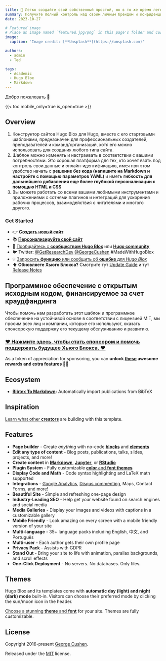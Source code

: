 ```yaml
---
title: 🎉 Легко создайте свой собственный простой, но в то же время легко настраиваемый блог
summary: Получите полный контроль над своим личным брендом и конфиденциальностью, отказавшись от крупных технологических платформ!
date: 2023-10-27

# Featured image
# Place an image named `featured.jpg/png` in this page's folder and customize its options here.
image:
  caption: 'Image credit: [**Unsplash**](https://unsplash.com)'

authors:
  - admin
  - Ted

tags:
  - Academic
  - Hugo Blox
  - Markdown
---
```


Добро пожаловать 👋

{{< toc mobile_only=true is_open=true >}}

## Overview

1. Конструктор сайтов Hugo Blox для Hugo, вместе с его стартовыми шаблонами, предназначен для профессиональных создателей, преподавателей и команд/организаций, хотя его можно использовать для создания любого типа сайта.
2. Шаблон можно изменять и настраивать в соответствии с вашими потребностями. Это хорошая платформа для тех, кто хочет взять под контроль свои данные и онлайн-идентификацию, имея при этом удобство начать с **решение без кода (напишите на Markdown и настройте с помощью параметров YAML)** и иметь **гибкость для дальнейшего добавления еще более глубокой персонализации с помощью HTML и CSS**
3. Вы можете работать со всеми вашими любимыми инструментами и приложениями с сотнями плагинов и интеграций для ускорения рабочих процессов, взаимодействия с читателями и многого другого.

[//]: # ([![The template is mobile first with a responsive design to ensure that your site looks stunning on every device.]&#40;https://raw.githubusercontent.com/wowchemy/wowchemy-hugo-modules/main/starters/academic/preview.png&#41;]&#40;https://hugoblox.com&#41;)

### Get Started

- 👉 [**Создать новый сайт**](https://hugoblox.com/templates/)
- 📚 [**Персонализируйте свой сайт**](https://docs.hugoblox.com/)
- 💬 [Пообщайтесь с **сообществом Hugo Blox**](https://discord.gg/z8wNYzb) или [**Hugo community**](https://discourse.gohugo.io)
- 🐦 Twitter: [@GetResearchDev](https://twitter.com/GetResearchDev) [@GeorgeCushen](https://twitter.com/GeorgeCushen) #MadeWithHugoBlox
- 💡 [Запросить **функцию** или сообщить об **ошибке** для _Hugo Blox_](https://github.com/HugoBlox/hugo-blox-builder/issues)
- ⬆️ **Обновляете Хьюго Блокса?** Смотрите тут [Update Guide](https://docs.hugoblox.com/reference/update/) и тут [Release Notes](https://github.com/HugoBlox/hugo-blox-builder/releases)

## Программное обеспечение с открытым исходным кодом, финансируемое за счет краудфандинга

Чтобы помочь нам разработать этот шаблон и программное обеспечение на устойчивой основе в соответствии с лицензией MIT, мы просим всех лиц и компании, которые его используют, оказать спонсорскую поддержку его текущему обслуживанию и развитию.

### [❤️ Нажмите здесь, чтобы стать спонсором и помочь поддержать будущее Хьюго Блокса. ❤️](https://hugoblox.com/sponsor/)

As a token of appreciation for sponsoring, you can **unlock [these](https://hugoblox.com/sponsor/) awesome rewards and extra features 🦄✨**

## Ecosystem

- **[Bibtex To Markdown](https://github.com/GetRD/academic-file-converter):** Automatically import publications from BibTeX

## Inspiration

[Learn what other **creators**](https://hugoblox.com/creators/) are building with this template.

## Features

- **Page builder** - Create _anything_ with no-code [**blocks**](https://hugoblox.com/blocks/) and [**elements**](https://docs.hugoblox.com/reference/markdown/)
- **Edit any type of content** - Blog posts, publications, talks, slides, projects, and more!
- **Create content** in [**Markdown**](https://docs.hugoblox.com/reference/markdown/), [**Jupyter**](https://docs.hugoblox.com/getting-started/cms/), or [**RStudio**](https://docs.hugoblox.com/getting-started/cms/)
- **Plugin System** - Fully customizable [**color** and **font themes**](https://docs.hugoblox.com/getting-started/customize/)
- **Display Code and Math** - Code syntax highlighting and LaTeX math supported
- **Integrations** - [Google Analytics](https://analytics.google.com), [Disqus commenting](https://disqus.com), Maps, Contact Forms, and more!
- **Beautiful Site** - Simple and refreshing one-page design
- **Industry-Leading SEO** - Help get your website found on search engines and social media
- **Media Galleries** - Display your images and videos with captions in a customizable gallery
- **Mobile Friendly** - Look amazing on every screen with a mobile friendly version of your site
- **Multi-language** - 35+ language packs including English, 中文, and Português
- **Multi-user** - Each author gets their own profile page
- **Privacy Pack** - Assists with GDPR
- **Stand Out** - Bring your site to life with animation, parallax backgrounds, and scroll effects
- **One-Click Deployment** - No servers. No databases. Only files.

## Themes

Hugo Blox and its templates come with **automatic day (light) and night (dark) mode** built-in. Visitors can choose their preferred mode by clicking the sun/moon icon in the header.

[Choose a stunning **theme** and **font**](https://docs.hugoblox.com/getting-started/customize/) for your site. Themes are fully customizable.

## License

Copyright 2016-present [George Cushen](https://georgecushen.com).

Released under the [MIT](https://github.com/HugoBlox/hugo-blox-builder/blob/main/LICENSE.md) license.
